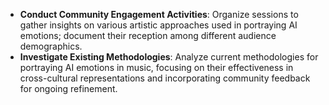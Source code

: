 - **Conduct Community Engagement Activities**: Organize sessions to gather insights on various artistic approaches used in portraying AI emotions; document their reception among different audience demographics.
- **Investigate Existing Methodologies**: Analyze current methodologies for portraying AI emotions in music, focusing on their effectiveness in cross-cultural representations and incorporating community feedback for ongoing refinement.